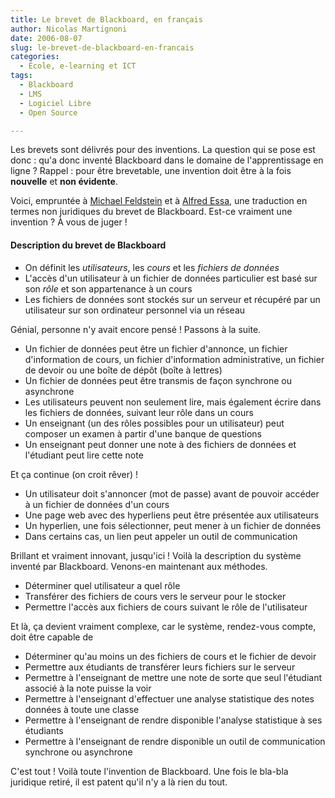 ```yaml
---
title: Le brevet de Blackboard, en français
author: Nicolas Martignoni
date: 2006-08-07
slug: le-brevet-de-blackboard-en-francais
categories:
  - École, e-learning et ICT
tags:
  - Blackboard
  - LMS
  - Logiciel Libre
  - Open Source

---
```

Les brevets sont délivrés pour des inventions. La question qui se pose est donc : qu'a donc inventé Blackboard dans le domaine de l'apprentissage en ligne ? Rappel : pour être brevetable, une invention doit être à la fois **nouvelle** et **non évidente**.

Voici, empruntée à [Michael Feldstein](http://mfeldstein.com/index.php/weblog/permalink/the_blackboard_patent_claims_in_plain_english/) et à  [Alfred Essa](http://tatler.typepad.com/nose/2006/08/how_to_think_ab_3.html), une traduction en termes non juridiques du brevet de Blackboard. Est-ce vraiment une invention ? À vous de juger !

#### Description du brevet de Blackboard

  * On définit les _utilisateurs_, les _cours_ et les _fichiers de données_
  * L'accès d'un utilisateur à un fichier de données particulier est basé sur son _rôle_ et son appartenance à un cours
  * Les fichiers de données sont stockés sur un serveur et récupéré par un utilisateur sur son ordinateur personnel via un réseau

Génial, personne n'y avait encore pensé ! Passons à la suite.

<!--more-->

  * Un fichier de données peut être un fichier d'annonce, un fichier d'information de cours, un fichier d'information administrative, un fichier de devoir ou une boîte de dépôt (boîte à lettres)
  * Un fichier de données peut être transmis de façon synchrone ou asynchrone
  * Les utilisateurs peuvent non seulement lire, mais également écrire dans les fichiers de données, suivant leur rôle dans un cours
  * Un enseignant (un des rôles possibles pour un utilisateur) peut composer un examen à partir d'une banque de questions
  * Un enseignant peut donner une note à des fichiers de données et l'étudiant peut lire cette note

Et ça continue (on croit rêver) !

  * Un utilisateur doit s'annoncer (mot de passe) avant de pouvoir accéder à un fichier de données d'un cours
  * Une page web avec des hyperliens peut être présentée aux utilisateurs
  * Un hyperlien, une fois sélectionner, peut mener à un fichier de données
  * Dans certains cas, un lien peut appeler un outil de communication

Brillant et vraiment innovant, jusqu'ici ! Voilà la description du système inventé par Blackboard. Venons-en maintenant aux méthodes.

  * Déterminer quel utilisateur a quel rôle
  * Transférer des fichiers de cours vers le serveur pour le stocker
  * Permettre l'accès aux fichiers de cours suivant le rôle de l'utilisateur

Et là, ça devient vraiment complexe, car le système, rendez-vous compte, doit être capable de

  * Déterminer qu'au moins un des fichiers de cours et le fichier de devoir
  * Permettre aux étudiants de transférer leurs fichiers sur le serveur
  * Permettre à l'enseignant de mettre une note de sorte que seul l'étudiant associé à la note puisse la voir
  * Permettre à l'enseignant d'effectuer une analyse statistique des notes données à toute une classe
  * Permettre à l'enseignant de rendre disponible l'analyse statistique à ses étudiants
  * Permettre à l'enseignant de rendre disponible un outil de communication synchrone ou asynchrone

C'est tout ! Voilà toute l'invention de Blackboard. Une fois le bla-bla juridique retiré, il est patent qu'il n'y a là rien du tout.
